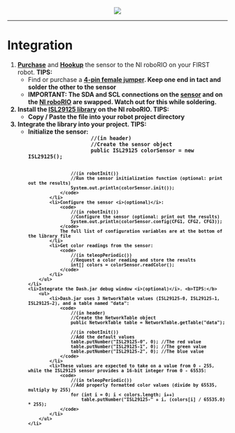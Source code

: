 <div align="center"><img src="http://i.imgur.com/kMnwB2H.png"/></div>
<hr>

<h1>Integration</h1>
<ol type="1">
    <li><b><a href="https://www.sparkfun.com/products/12829">Purchase</a></b> and <b><a href="https://learn.sparkfun.com/tutorials/isl29125-rgb-light-sensor-hookup-guide">Hookup</a></b> the sensor to the NI roboRIO on your FIRST robot. <b>TIPS:</b>
        <ul>
            <li>Find or purchase a <b><a href="http://i.imgur.com/vP1dlOZ.jpg">4-pin female jumper</a>. Keep one end in tact and solder the other to the sensor</li>
            <li><b>IMPORTANT:</b> The SDA and SCL connections on the <b><a href="http://i.imgur.com/vjzoYtm.png">sensor</a></b> and on the <b><a href="http://i.imgur.com/DSNJLGU.png">NI roboRIO</a></b> are swapped. Watch out for this while soldering.</li>
        </ul>
    </li>
    <li>Install the <b><a href="https://github.com/frc4976/ISL29125_Breakout/blob/master/src/ca/_4976/color/ISL29125.java">ISL29125 library</a></b> on the NI roboRIO. <b>TIPS:</b>
        <ul>
            <li>Copy / Paste the file into your robot project directory</li>
        </ul>
    </li>
    <li>Integrate the library into your project. <b>TIPS:</b>
        <ul>
            <li>Initialize the sensor:
                <code>
                    //(in header)
                    //Create the sensor object
                    public ISL29125 colorSensor = new ISL29125();

                    //(in robotInit())
                    //Run the sensor initialization function (optional: print out the results)
                    System.out.println(colorSensor.init());
                </code>
            </li>
            <li>Configure the sensor <i>(optional)</i>:
                <code>
                    //(in robotInit())
                    //Configure the sensor (optional: print out the results)
                    System.out.println(colorSensor.config(CFG1, CFG2, CFG3));
                </code>
                The full list of configuration variables are at the bottom of the library file
            </li>
            <li>Get color readings from the sensor:
                <code>
                    //(in teleopPeriodic())
                    //Request a color reading and store the results
                    int[] colors = colorSensor.readColor();
                </code>
            </li>
        </ul>
    </li>
    <li>Integrate the Dash.jar debug window <i>(optional)</i>. <b>TIPS:</b>
        <ul>
            <li>Dash.jar uses 3 NetworkTable values (ISL29125-0, ISL29125-1, ISL29125-2), and a table named "data":
                <code>
                    //(in header)
                    //Create the NetworkTable object
                    public NetworkTable table = NetworkTable.getTable("data");

                    //(in robotInit())
                    //Add the default values
                    table.putNumber("ISL29125-0", 0); //The red value
                    table.putNumber("ISL29125-1", 0); //The green value
                    table.putNumber("ISL29125-2", 0); //The blue value
                </code>
            </li>
            <li>These values are expected to take on a value from 0 - 255, while the ISL29125 sensor provides a 16-bit integer from 0 - 65535:
                <code>
                    //(in teleopPeriodic())
                    //Add properly formatted color values (divide by 65535, multiply by 255)
                    for (int i = 0; i < colors.length; i++)
                        table.putNumber("ISL29125-" + i, (colors[i] / 65535.0) * 255);
                </code>
            </li>
        </ul>
    </li>
</ol>